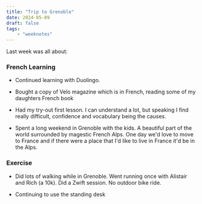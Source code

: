 ```yaml
---
title: "Trip to Grenoble"
date: 2024-05-09
draft: false
tags:
    - "weeknotes"
---
```


Last week was all about:

### French Learning

- Continued learning with Duolingo.

- Bought a copy of Velo magazine which is in French, reading some of my daughters French book

- Had my try-out first lesson. I can understand a lot, but speaking I find really difficult, confidence and vocabulary being the causes.

- Spent a long weekend in Grenoble with the kids. A beautiful part of the world surrounded by magestic French Alps. One day we'd love to move to France and if there were a place that I'd like to live in France it'd be in the Alps.

### Exercise

- Did lots of walking while in Grenoble. Went running once with Alistair and Rich (a 10k). Did a Zwift session. No outdoor bike ride.

- Continuing to use the standing desk
